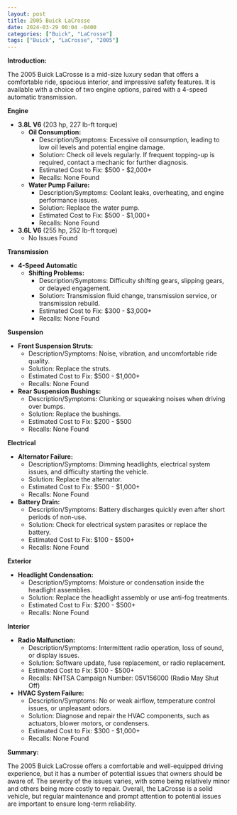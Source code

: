 ```yaml
---
layout: post
title: 2005 Buick LaCrosse
date: 2024-03-29 00:04 -0400
categories: ["Buick", "LaCrosse"]
tags: ["Buick", "LaCrosse", "2005"]
---
```

**Introduction:**

The 2005 Buick LaCrosse is a mid-size luxury sedan that offers a comfortable ride, spacious interior, and impressive safety features. It is available with a choice of two engine options, paired with a 4-speed automatic transmission.

**Engine**

* **3.8L V6** (203 hp, 227 lb-ft torque)
    * **Oil Consumption:**
        * Description/Symptoms: Excessive oil consumption, leading to low oil levels and potential engine damage.
        * Solution: Check oil levels regularly. If frequent topping-up is required, contact a mechanic for further diagnosis.
        * Estimated Cost to Fix: $500 - $2,000+
        * Recalls: None Found
    * **Water Pump Failure:**
        * Description/Symptoms: Coolant leaks, overheating, and engine performance issues.
        * Solution: Replace the water pump.
        * Estimated Cost to Fix: $500 - $1,000+
        * Recalls: None Found
* **3.6L V6** (255 hp, 252 lb-ft torque)
    * No Issues Found

**Transmission**

* **4-Speed Automatic**
    * **Shifting Problems:**
        * Description/Symptoms: Difficulty shifting gears, slipping gears, or delayed engagement.
        * Solution: Transmission fluid change, transmission service, or transmission rebuild.
        * Estimated Cost to Fix: $300 - $3,000+
        * Recalls: None Found

**Suspension**

* **Front Suspension Struts:**
    * Description/Symptoms: Noise, vibration, and uncomfortable ride quality.
    * Solution: Replace the struts.
    * Estimated Cost to Fix: $500 - $1,000+
    * Recalls: None Found
* **Rear Suspension Bushings:**
    * Description/Symptoms: Clunking or squeaking noises when driving over bumps.
    * Solution: Replace the bushings.
    * Estimated Cost to Fix: $200 - $500
    * Recalls: None Found

**Electrical**

* **Alternator Failure:**
    * Description/Symptoms: Dimming headlights, electrical system issues, and difficulty starting the vehicle.
    * Solution: Replace the alternator.
    * Estimated Cost to Fix: $500 - $1,000+
    * Recalls: None Found
* **Battery Drain:**
    * Description/Symptoms: Battery discharges quickly even after short periods of non-use.
    * Solution: Check for electrical system parasites or replace the battery.
    * Estimated Cost to Fix: $100 - $500+
    * Recalls: None Found

**Exterior**

* **Headlight Condensation:**
    * Description/Symptoms: Moisture or condensation inside the headlight assemblies.
    * Solution: Replace the headlight assembly or use anti-fog treatments.
    * Estimated Cost to Fix: $200 - $500+
    * Recalls: None Found

**Interior**

* **Radio Malfunction:**
    * Description/Symptoms: Intermittent radio operation, loss of sound, or display issues.
    * Solution: Software update, fuse replacement, or radio replacement.
    * Estimated Cost to Fix: $100 - $500+
    * Recalls: NHTSA Campaign Number: 05V156000 (Radio May Shut Off)
* **HVAC System Failure:**
    * Description/Symptoms: No or weak airflow, temperature control issues, or unpleasant odors.
    * Solution: Diagnose and repair the HVAC components, such as actuators, blower motors, or condensers.
    * Estimated Cost to Fix: $300 - $1,000+
    * Recalls: None Found

**Summary:**

The 2005 Buick LaCrosse offers a comfortable and well-equipped driving experience, but it has a number of potential issues that owners should be aware of. The severity of the issues varies, with some being relatively minor and others being more costly to repair. Overall, the LaCrosse is a solid vehicle, but regular maintenance and prompt attention to potential issues are important to ensure long-term reliability.

